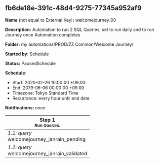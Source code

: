 ## fb6de18e-391c-48d4-9275-77345a952af9

**Name** (not equal to External Key)**:** welcomejourney_00

**Description:** Automation to run 2 SQL Queries, set to run daily and to run Journey once Automation completes

**Folder:** my automations/PROD/ZZ Common/Welcome Journey/

**Started by:** Schedule

**Status:** PausedSchedule

**Schedule:**

* Start: 2020-02-26 10:00:00 +09:00
* End: 2079-06-06 00:00:00 +09:00
* Timezone: Tokyo Standard Time
* Recurrance: every hour until end date

**Notifications:** _none_


| Step 1<br>_<small>Run Queries.</small>_ |
| --- |
| _1.1: query_<br>welcomejourney_janrain_pending |
| _1.2: query_<br>welcomejourney_janrain_validated |
